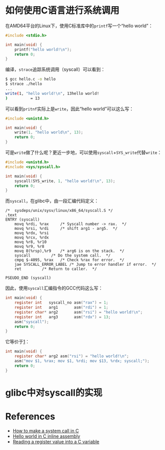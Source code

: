 <!-- TITLE: 用户态的系统调用过程 -->
<!-- SUBTITLE: A quick summary of User Space -->

# 如何使用C语言进行系统调用
在AMD64平台的Linux下，使用C标准库中的`printf`写一个“hello world”：

```c
#include <stdio.h>

int main(void) {
    printf("hello world!\n");
    return 0;
}
```

编译，`strace`追踪系统调用（syscall）可以看到：

```bash
$ gcc hello.c -o hello
$ strace ./hello
...
write(1, "hello world!\n", 13hello world!
)          = 13
```

可以看到`pritnf`实际上是`write`，因此“hello world”可以这么写：

```c
#include <unistd.h>

int main(void) {
    write(1, "hello world\n", 13);
    return 0;
}
```

可是`write`做了什么呢？更近一步地，可以使用`syscall`+`SYS_write`代替`write`：

```c
#include <unistd.h>
#include <sys/syscall.h>

int main(void) {
    syscall(SYS_write, 1, "hello world!\n", 13);
    return 0;
}
```

而`syscall`，在glibc中，由一段汇编代码定义：

```assembler
/*  sysdeps/unix/sysv/linux/x86_64/syscall.S */
.text
ENTRY (syscall)
	movq %rdi, %rax		/* Syscall number -> rax.  */
	movq %rsi, %rdi		/* shift arg1 - arg5.  */
	movq %rdx, %rsi
	movq %rcx, %rdx
	movq %r8, %r10
	movq %r9, %r8
	movq 8(%rsp),%r9	/* arg6 is on the stack.  */
	syscall			/* Do the system call.  */
	cmpq $-4095, %rax	/* Check %rax for error.  */
	jae SYSCALL_ERROR_LABEL	/* Jump to error handler if error.  */
	ret			/* Return to caller.  */

PSEUDO_END (syscall)
```

因此，使用`syscall`汇编指令的GCC代码这么写：

```c
int main(void) {
    register int   syscall_no asm("rax") = 1;
    register int   arg1       asm("rdi") = 1;
    register char* arg2       asm("rsi") = "hello world!\n";
    register int   arg3       asm("rdx") = 13;
    asm("syscall");
    return 0;
}
```

它等价于[1][3]：

```c
int main(void) {
    register char* arg2 asm("rsi") = "hello world!\n";
    asm("mov $1, %rax; mov $1, %rdi; mov $13, %rdx; syscall;");
    return 0;
}
```

# glibc中对syscall的实现

# References
- [How to make a system call in C][1]
- [Hello world in C inline assembly][2]
- [Reading a register value into a C variable][3]

[1]: https://jameshfisher.com/2018/02/19/how-to-syscall-in-c.html "How to make a system call in C"
[2]: https://jameshfisher.com/2018/02/20/c-inline-assembly-hello-world.html "Hello world in C inline assembly"
[3]: https://stackoverflow.com/questions/2114163/reading-a-register-value-into-a-c-variable "Reading a register value into a C variable"